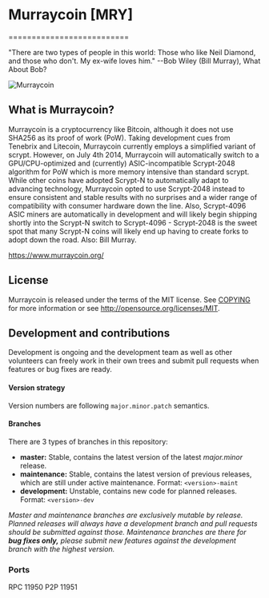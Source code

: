# Murraycoin [MRY]
==========================

"There are two types of people in this world: Those who like Neil Diamond, and those who don't. My ex-wife loves him."
					--Bob Wiley (Bill Murray), What About Bob?

![Murraycoin](https://23e581f9788c7942a462-826b8b60bdcccd5086d5eab06549f695.ssl.cf2.rackcdn.com/images/logo_big.png)

## What is Murraycoin?
Murraycoin is a cryptocurrency like Bitcoin, although it does not use SHA256 as its proof of work (PoW). Taking development cues from Tenebrix and Litecoin, Murraycoin currently employs a simplified variant of scrypt. However, on July 4th 2014, Murraycoin will automatically switch to a GPU/CPU-optimized and (currently) ASIC-incompatible Scrypt-2048 algorithm for PoW which is more memory intensive than standard scrypt. While other coins have adopted Scrypt-N to automatically adapt to advancing technology, Murraycoin opted to use Scrypt-2048 instead to ensure consistent and stable results with no surprises and a wider range of compatibility with consumer hardware down the line. Also, Scrypt-4096 ASIC miners are automatically in development and will likely begin shipping shortly into the Scrypt-N switch to Scrypt-4096 - Scrypt-2048 is the sweet spot that many Scrypt-N coins will likely end up having to create forks to adopt down the road. Also: Bill Murray.

https://www.murraycoin.org/

## License
Murraycoin is released under the terms of the MIT license. See [COPYING](COPYING)
for more information or see http://opensource.org/licenses/MIT.

## Development and contributions
Development is ongoing and the development team as well as other volunteers can freely work in their own trees and submit pull requests when features or bug fixes are ready.

#### Version strategy
Version numbers are following ```major.minor.patch``` semantics.

#### Branches
There are 3 types of branches in this repository:

- **master:** Stable, contains the latest version of the latest *major.minor* release.
- **maintenance:** Stable, contains the latest version of previous releases, which are still under active maintenance. Format: ```<version>-maint```
- **development:** Unstable, contains new code for planned releases. Format: ```<version>-dev```

*Master and maintenance branches are exclusively mutable by release. Planned releases will always have a development branch and pull requests should be submitted against those. Maintenance branches are there for* ***bug fixes only,*** *please submit new features against the development branch with the highest version.*

### Ports
RPC 11950
P2P 11951